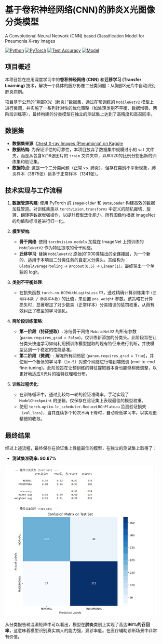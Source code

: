 # 基于卷积神经网络(CNN)的肺炎X光图像分类模型
A Convolutional Neural Network (CNN) based Classification Model for Pneumonia X-ray Images

[![Python](https://img.shields.io/badge/Python-3.11-blue.svg)](https://www.python.org/)
[![PyTorch](https://img.shields.io/badge/PyTorch-2.x-orange.svg)](https://pytorch.org/)
[![Test Accuracy](https://img.shields.io/badge/Test%20Accuracy-90.87%25-brightgreen.svg)]()
[![Model](https://img.shields.io/badge/Model-MobileNetV2-informational.svg)]()

## 项目概述

本项目旨在应用深度学习中的**卷积神经网络 (CNN)** 和**迁移学习 (Transfer Learning)** 技术，解决一个具体的医疗影像二分类问题：从胸部X光片中自动识别肺炎病例。

项目基于公开的“胸部X光（肺炎）”数据集，通过在预训练的 `MobileNetV2` 模型上进行微调，并实施了一系列针对性的优化策略（如处理类别不平衡、数据增强、两阶段训练等），最终构建的分类模型在独立的测试集上达到了高精度和高召回率。

## 数据集

-   **数据集来源**: [Chest X-ray Images (Pneumonia) on Kaggle](https://www.kaggle.com/paultimothymooney/chest-xray-pneumonia)
-   **数据结构**: 为保证评估的可靠性，本项目放弃了数据集中规模过小的 `val` 文件夹，而是从包含5216张图片的 `train` 文件夹中，以80/20的比例分割出新的训练集和验证集。
-   **数据特点**: 这是一个二分类问题（正常 vs. 肺炎），但存在类别不平衡现象，肺炎样本（3875张）远多于正常样本（1341张）。

## 技术实现与工作流程

1.  **数据管道构建**: 使用 PyTorch 的 `ImageFolder` 和 `DataLoader` 构建高效的数据加载管道。对训练集施以 `torchvision.transforms` 中定义的随机裁切、旋转、翻转等数据增强操作，以提升模型泛化能力。所有图像均根据 ImageNet 的均值和标准差进行归一化。

2.  **模型架构**:
    -   **骨干网络**: 使用 `torchvision.models` 加载在 ImageNet 上预训练的 `MobileNetV2` 作为特征提取的骨干网络。
    -   **迁移学习**: 替换 `MobileNetV2` 原始的1000类输出的全连接层，为一个新的、适用于本项目二分类任务的自定义分类头。其结构为：`GlobalAveragePooling` -> `Dropout(0.5)` -> `Linear(1)`。最终输出一个单独的 logit。

3.  **类别不平衡处理**:
    -   在损失函数 `torch.nn.BCEWithLogitsLoss` 中，通过精确计算训练集中 `(正常样本数 / 肺炎样本数)` 的比值，来设置 `pos_weight` 参数。该策略在计算损失时，显著增加了对少数类（正常样本）分类错误的惩罚权重，从而有效纠正了模型的学习偏见。

4.  **两阶段训练策略**:
    -   **第一阶段（特征提取）**: 冻结骨干网络 `MobileNetV2` 的所有参数 (`param.requires_grad = False`)，仅训练新添加的分类头。此阶段旨在让分类头快速学习如何利用预训练模型提取的现有特征来进行判断，并使模型达到一个稳定的性能基准。
    -   **第二阶段（微调）**: 解冻所有网络层 (`param.requires_grad = True`)，并使用一个极低的学习率（`1e-5`）对整个网络进行端到端微调 (end-to-end fine-tuning)。此阶段旨在让预训练的特征提取器本身也能够稍微调整，以更好地适应X光片的独特纹理和分布。

5.  **训练过程优化**:
    -   在训练循环中，通过比较每一轮的验证准确率，手动实现了 `ModelCheckpoint` 的逻辑，仅保存在验证集上表现最佳的模型权重。
    -   使用 `torch.optim.lr_scheduler.ReduceLROnPlateau` 监测验证损失（`val_loss`），当其连续多个轮次不再下降时，自动降低学习率，以实现更精细的收敛。

## 最终结果

经过上述流程，最终保存在验证集上性能最佳的模型，在独立的测试集上取得了：

-   **测试集准确率: 90.87%**

![最终评估结果](images/final_results.png)

从分类报告和混淆矩阵中可以看出，模型在**肺炎**类别上实现了高达**96%的召回率**，这意味着模型识别真实病人的能力强，漏诊率低。在医疗辅助诊断场景中非常有价值。
